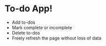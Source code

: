 # To-do App!

* Add to-dos
* Mark complete or incomplete
* Delete to-dos
* Freely refresh the page without loss of data

